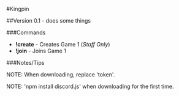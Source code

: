 #Kingpin

##Version 0.1 - does some things

###Commands

* **!create** - Creates Game 1 (*Staff Only*)
* **!join** - Joins Game 1

###Notes/Tips

NOTE: When downloading, replace 'token'.

NOTE: 'npm install discord.js' when downloading for the first time.
